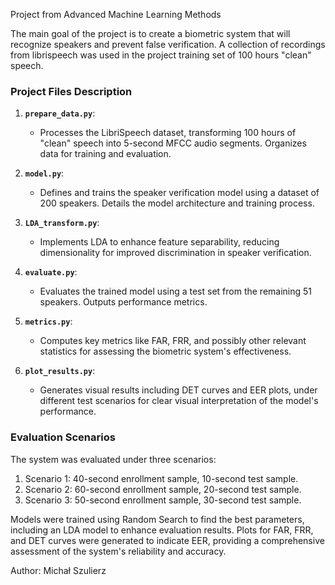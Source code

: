 Project from Advanced Machine Learning Methods

The main goal of the project is to create a biometric system that will recognize speakers and prevent false verification.
A collection of recordings from librispeech was used in the project training set of 100 hours "clean" speech.

### Project Files Description

1. **`prepare_data.py`**:
   - Processes the LibriSpeech dataset, transforming 100 hours of "clean" speech into 5-second MFCC audio segments. Organizes data for training and evaluation.
   
2. **`model.py`**:
   - Defines and trains the speaker verification model using a dataset of 200 speakers. Details the model architecture and training process.
   
3. **`LDA_transform.py`**:
   - Implements LDA to enhance feature separability, reducing dimensionality for improved discrimination in speaker verification.
   
4. **`evaluate.py`**:
   - Evaluates the trained model using a test set from the remaining 51 speakers. Outputs performance metrics.
   
5. **`metrics.py`**:
   - Computes key metrics like FAR, FRR, and possibly other relevant statistics for assessing the biometric system's effectiveness.
   
6. **`plot_results.py`**:
   - Generates visual results including DET curves and EER plots, under different test scenarios for clear visual interpretation of the model's performance.

### Evaluation Scenarios

The system was evaluated under three scenarios:
1. Scenario 1: 40-second enrollment sample, 10-second test sample.
2. Scenario 2: 60-second enrollment sample, 20-second test sample.
3. Scenario 3: 50-second enrollment sample, 30-second test sample.

Models were trained using Random Search to find the best parameters, including an LDA model to enhance evaluation results. Plots for FAR, FRR, and DET curves were generated to indicate EER, providing a comprehensive assessment of the system's reliability and accuracy.

Author: Michał Szulierz